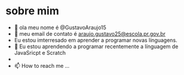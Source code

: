 # sobre mim 
- 👋 ola meu nome é @GustavoAraujo15
- 👀 meu email de contato é araujo.gustavo25@escola.pr.gov.br
- Eu estou imterresado em aprender a programar novas línguagens.
- 💞 Eu estou aprendendo a programar recentemente a línguagem de JavaSricpt e Scratch
-
- 📫 How to reach me ...



